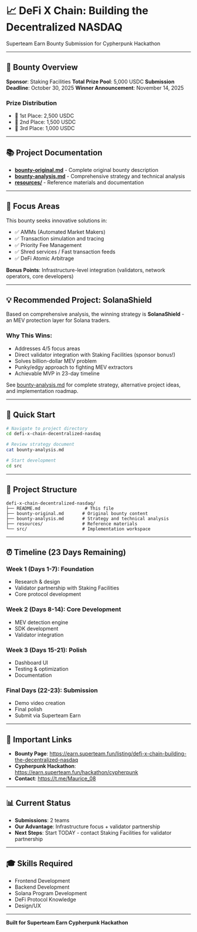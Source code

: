 # 📈 DeFi X Chain: Building the Decentralized NASDAQ

Superteam Earn Bounty Submission for Cypherpunk Hackathon

---

## 🎯 Bounty Overview

**Sponsor**: Staking Facilities
**Total Prize Pool**: 5,000 USDC
**Submission Deadline**: October 30, 2025
**Winner Announcement**: November 14, 2025

### Prize Distribution
- 🥇 1st Place: 2,500 USDC
- 🥈 2nd Place: 1,500 USDC
- 🥉 3rd Place: 1,000 USDC

---

## 📚 Project Documentation

- **[bounty-original.md](./bounty-original.md)** - Complete original bounty description
- **[bounty-analysis.md](./bounty-analysis.md)** - Comprehensive strategy and technical analysis
- **[resources/](./resources/)** - Reference materials and documentation

---

## 🎯 Focus Areas

This bounty seeks innovative solutions in:

- ✅ AMMs (Automated Market Makers)
- ✅ Transaction simulation and tracing
- ✅ Priority Fee Management
- ✅ Shred services / Fast transaction feeds
- ✅ DeFi Atomic Arbitrage

**Bonus Points**: Infrastructure-level integration (validators, network operators, core developers)

---

## 💡 Recommended Project: SolanaShield

Based on comprehensive analysis, the winning strategy is **SolanaShield** - an MEV protection layer for Solana traders.

### Why This Wins:
- Addresses 4/5 focus areas
- Direct validator integration with Staking Facilities (sponsor bonus!)
- Solves billion-dollar MEV problem
- Punky/edgy approach to fighting MEV extractors
- Achievable MVP in 23-day timeline

See [bounty-analysis.md](./bounty-analysis.md) for complete strategy, alternative project ideas, and implementation roadmap.

---

## 🚀 Quick Start

```bash
# Navigate to project directory
cd defi-x-chain-decentralized-nasdaq

# Review strategy document
cat bounty-analysis.md

# Start development
cd src
```

---

## 📁 Project Structure

```
defi-x-chain-decentralized-nasdaq/
├── README.md                 # This file
├── bounty-original.md       # Original bounty content
├── bounty-analysis.md       # Strategy and technical analysis
├── resources/               # Reference materials
└── src/                     # Implementation workspace
```

---

## ⏰ Timeline (23 Days Remaining)

### Week 1 (Days 1-7): Foundation
- Research & design
- Validator partnership with Staking Facilities
- Core protocol development

### Week 2 (Days 8-14): Core Development
- MEV detection engine
- SDK development
- Validator integration

### Week 3 (Days 15-21): Polish
- Dashboard UI
- Testing & optimization
- Documentation

### Final Days (22-23): Submission
- Demo video creation
- Final polish
- Submit via Superteam Earn

---

## 🔗 Important Links

- **Bounty Page**: https://earn.superteam.fun/listing/defi-x-chain-building-the-decentralized-nasdaq
- **Cypherpunk Hackathon**: https://earn.superteam.fun/hackathon/cypherpunk
- **Contact**: https://t.me/Maurice_08

---

## 📊 Current Status

- **Submissions**: 2 teams
- **Our Advantage**: Infrastructure focus + validator partnership
- **Next Steps**: Start TODAY - contact Staking Facilities for validator partnership

---

## 🎓 Skills Required

- Frontend Development
- Backend Development
- Solana Program Development
- DeFi Protocol Knowledge
- Design/UX

---

**Built for Superteam Earn Cypherpunk Hackathon**
